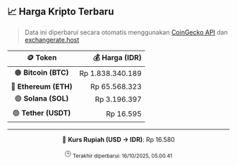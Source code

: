

<!-- HARGA_KRIPTO -->
## 📈 Harga Kripto Terbaru

> Data ini diperbarui secara otomatis menggunakan [CoinGecko API](https://www.coingecko.com/) dan [exchangerate.host](https://exchangerate.host/)

<div align="center">

| 🪙 Token | 💰 Harga (IDR) |
|:------:|---------------:|
| 🟠 **Bitcoin (BTC)**   | Rp 1.838.340.189 |
| 🔵 **Ethereum (ETH)**  | Rp 65.568.323 |
| 🟣 **Solana (SOL)**    | Rp 3.196.397 |
| 🟢 **Tether (USDT)**   | Rp 16.595 |

---

💱 **Kurs Rupiah (USD → IDR)**: Rp 16.580

🕒 <sub>Terakhir diperbarui: 16/10/2025, 05.00.41</sub>

</div>
<!-- /HARGA_KRIPTO -->